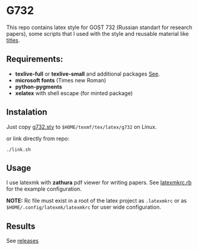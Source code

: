 # G732

This repo contains latex style for GOST 732 (Russian standart for research papers),
some scripts that I used with the style and reusable material like [titles](titles).

## Requirements:

- **texlive-full** or **texlive-small** and additional packages [See](shell.nix).
- **microsoft fonts** (Times new Roman)
- **python-pygments**
- **xelatex** with shell escape (for minted package)

## Instalation
Just copy [g732.sty](g732.sty) to ```$HOME/texmf/tex/latex/g732``` on Linux.

or link directly from repo:
```
./link.sh
```

## Usage
I use latexmk with **zathura** pdf viewer for writing papers.
See [latexmkrc.rb](latexmkrc.rb) for the example configuration.

**NOTE:** Rc file must exist in a root of the latex project as ```.latexmkrc``` or as ```$HOME/.config/latexmk/latexmkrc```
for user wide configuration.

## Results
See [releases](https://github.com/0qq/g732/releases)
